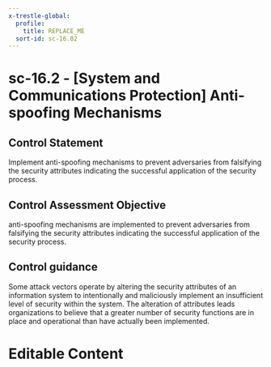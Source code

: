 ```yaml
---
x-trestle-global:
  profile:
    title: REPLACE_ME
  sort-id: sc-16.02
---
```


# sc-16.2 - \[System and Communications Protection\] Anti-spoofing Mechanisms

## Control Statement

Implement anti-spoofing mechanisms to prevent adversaries from falsifying the security attributes indicating the successful application of the security process.

## Control Assessment Objective

anti-spoofing mechanisms are implemented to prevent adversaries from falsifying the security attributes indicating the successful application of the security process.

## Control guidance

Some attack vectors operate by altering the security attributes of an information system to intentionally and maliciously implement an insufficient level of security within the system. The alteration of attributes leads organizations to believe that a greater number of security functions are in place and operational than have actually been implemented.

# Editable Content

<!-- Make additions and edits below -->
<!-- The above represents the contents of the control as received by the profile, prior to additions. -->
<!-- If the profile makes additions to the control, they will appear below. -->
<!-- The above markdown may not be edited but you may edit the content below, and/or introduce new additions to be made by the profile. -->
<!-- If there is a yaml header at the top, parameter values may be edited. Use --set-parameters to incorporate the changes during assembly. -->
<!-- The content here will then replace what is in the profile for this control, after running profile-assemble. -->
<!-- The current profile has no added parts for this control, but you may add new ones here. -->
<!-- Each addition must have a heading either of the form ## Control my_addition_name -->
<!-- or ## Part a. (where the a. refers to one of the control statement labels.) -->
<!-- "## Control" parts are new parts added after the statement part. -->
<!-- "## Part" parts are new parts added into the top-level statement part with that label. -->
<!-- Subparts may be added with nested hash levels of the form ### My Subpart Name -->
<!-- underneath the parent ## Control or ## Part being added -->
<!-- See https://ibm.github.io/compliance-trestle/tutorials/ssp_profile_catalog_authoring/ssp_profile_catalog_authoring for guidance. -->
